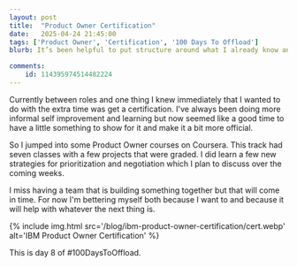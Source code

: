 ```yaml
---
layout: post
title:  "Product Owner Certification"
date:   2025-04-24 21:45:00
tags: ['Product Owner', 'Certification', '100 Days To Offload']
blurb: It’s been helpful to put structure around what I already know and pick up new tools for prioritizing, communicating, and delivering better outcomes.

comments:
    id: 114395974514482224
---
```


Currently between roles and one thing I knew immediately that I wanted to do with the extra time was get a certification. I've always been doing more informal self improvement and learning but now seemed like a good time to have a little something to show for it and make it a bit more official.

So I jumped into some Product Owner courses on Coursera. This track had seven classes with a few projects that were graded. I did learn a few new strategies for prioritization and negotiation which I plan to discuss over the coming weeks.

I miss having a team that is building something together but that will come in time. For now I'm bettering myself both because I want to and because it will help with whatever the next thing is.
      
{% include img.html src='/blog/ibm-product-owner-certification/cert.webp' alt='IBM Product Owner Certification' %}


This is day 8 of #100DaysToOffload.

[LinkedIn]: https://www.linkedin.com/posts/cshimes_im-happy-to-share-that-ive-obtained-a-new-activity-7321214654741901342-Cws1?utm_source=share&utm_medium=member_desktop&rcm=ACoAAAPJn4kBFy4NXwLreMDW_px6yd7DGHMdwdc
[Coursera verification]: https://coursera.org/verify/professional-cert/0T2T342WW0V7